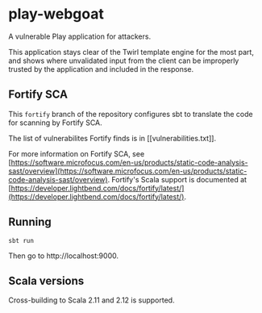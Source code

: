 # play-webgoat

A vulnerable Play application for attackers.

This application stays clear of the Twirl template engine for the most part, and shows where unvalidated input from the client can be improperly trusted by the application and included in the response.

## Fortify SCA

This `fortify` branch of the repository configures sbt to translate
the code for scanning by Fortify SCA.

The list of vulnerabilites Fortify finds is in [[vulnerabilities.txt]].

For more information on Fortify SCA, see
[https://software.microfocus.com/en-us/products/static-code-analysis-sast/overview](https://software.microfocus.com/en-us/products/static-code-analysis-sast/overview).
Fortify's Scala support is documented at
[https://developer.lightbend.com/docs/fortify/latest/](https://developer.lightbend.com/docs/fortify/latest/).

## Running

```
sbt run
```

Then go to http://localhost:9000.

## Scala versions

Cross-building to Scala 2.11 and 2.12 is supported.
